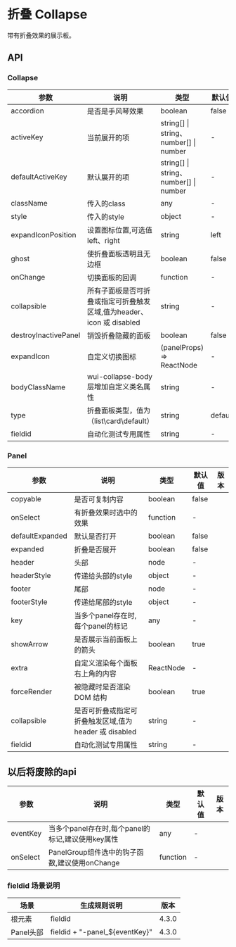 # 折叠 Collapse

带有折叠效果的展示板。

## API

### Collapse

<!--Collapse-->
| 参数 | 说明 | 类型 | 默认值 | 版本 |
| --- | --- | --- | --- | --- |
|accordion|是否是手风琴效果|boolean|false|
|activeKey|当前展开的项|string[] &#124; string、number[] &#124; number|-|
|defaultActiveKey|默认展开的项|string[] &#124; string、number[] &#124; number|-|
|className|传入的class|any|-|
|style|传入的style|object|-|
|expandIconPosition|设置图标位置,可选值left、right|string|left|
|ghost|使折叠面板透明且无边框|boolean|false|
|onChange|切换面板的回调|function|-|
|collapsible|所有子面板是否可折叠或指定可折叠触发区域,值为header、icon 或 disabled|string|-| 4.4.4 |
|destroyInactivePanel|销毁折叠隐藏的面板|boolean|false|
|expandIcon|自定义切换图标|(panelProps) => ReactNode|-|
|bodyClassName|wui-collapse-body层增加自定义类名属性|string|-|
|type    |折叠面板类型，值为（list\card\default）| string |    default|
|fieldid    |自动化测试专用属性| string |    -|

### Panel

<!--Collapse.Panel-->
| 参数 | 说明 | 类型 | 默认值 | 版本 |
| --- | --- | --- | --- | --- |
|copyable|是否可复制内容|boolean|false|
|onSelect|有折叠效果时选中的效果|function|-|
|defaultExpanded|默认是否打开|boolean|false|
|expanded|折叠是否展开|boolean|false|
|header|头部|node|-|
|headerStyle|传递给头部的style|object|-|
|footer|尾部|node|-|
|footerStyle|传递给尾部的style|object|-|
|key|当多个panel存在时,每个panel的标记|any|-|
|showArrow|是否展示当前面板上的箭头|boolean|true|
|extra|自定义渲染每个面板右上角的内容|ReactNode|-|
|forceRender|被隐藏时是否渲染 DOM 结构|boolean|true|
|collapsible|是否可折叠或指定可折叠触发区域,值为header 或 disabled|string|-|
|fieldid    |自动化测试专用属性| string |    -|

## 以后将废除的api

| 参数 | 说明 | 类型 | 默认值 | 版本 |
| --- | --- | --- | --- | --- |
|eventKey|当多个panel存在时,每个panel的标记,建议使用key属性|any|-|
|onSelect|PanelGroup组件选中的钩子函数,建议使用onChange|function|-|

### fieldid 场景说明

| 场景     | 生成规则说明                   | 版本  |
| -------- | ----------------------------- | ----- |
| 根元素   | fieldid                      | 4.3.0 |
| Panel头部 | fieldid + "\-panel\_${eventKey}"    | 4.3.0 |
